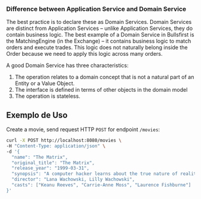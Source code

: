 ### Difference between Application Service and Domain Service
The best practice is to declare these as Domain Services. Domain Services are distinct from Application Services – unlike Application Services, they do contain business logic. The best example of a Domain Service in Bullsfirst is the MatchingEngine (in the Exchange) – it contains business logic to match orders and execute trades. This logic does not naturally belong inside the Order because we need to apply this logic across many orders.

A good Domain Service has three characteristics:

1. The operation relates to a domain concept that is not a natural part of an Entity or a Value Object.
2. The interface is defined in terms of other objects in the domain model
3. The operation is stateless.


## Exemplo de Uso

Create a movie, send request HTTP `POST` for endpoint `/movies`:

```bash
curl -X POST http://localhost:8080/movies \
-H "Content-Type: application/json" \
-d '{
  "name": "The Matrix",
  "original_title": "The Matrix",
  "release_year": "1999-03-31",
  "synopsis": "A computer hacker learns about the true nature of reality and his role in the war against its controllers.",
  "director": "Lana Wachowski, Lilly Wachowski",
  "casts": ["Keanu Reeves", "Carrie-Anne Moss", "Laurence Fishburne"]
}'